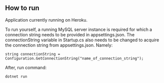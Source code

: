 ## How to run
Application currently running on Heroku.

To run yourself, a running MySQL server instance is required for which a connection string needs to be provided in appsettings.json. The connectionString variable in Startup.cs also needs to be changed to acquire the connection string from appsettings.json.
Namely: 
```
string connectionString = Configuration.GetConnectionString("name_of_connection_string");
```
After, run command:
```
dotnet run
```
